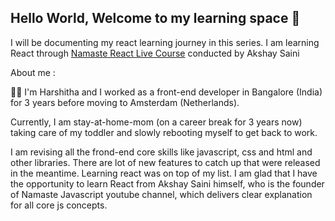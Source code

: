 ## Hello World, Welcome to my learning space 👋

I will be documenting my react learning journey in this series. I am learning React through [Namaste React Live Course](https://learn.namastedev.com/) conducted by Akshay Saini

About me :

👩‍💻 I'm Harshitha and I worked as a front-end developer in Bangalore (India) for 3 years before moving to Amsterdam (Netherlands). 

Currently, I am stay-at-home-mom (on a career break for 3 years now) taking care of my toddler and slowly rebooting myself to get back to work.

I am revising all the frond-end core skills like javascript, css and html and other libraries. There are lot of new features to catch up that were released in the meantime. Learning react was on top of my list. I am glad that I have the opportunity to learn React from Akshay Saini himself, who is the founder of Namaste Javascript youtube channel, which delivers clear explanation for all core js concepts. 


